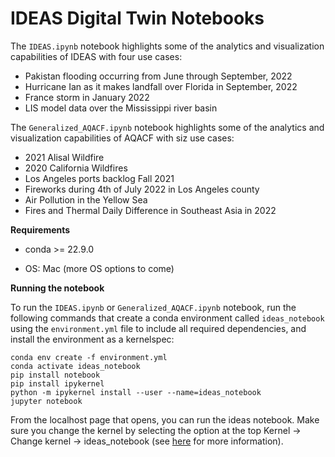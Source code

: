 # IDEAS Digital Twin Notebooks

The `IDEAS.ipynb` notebook highlights some of the analytics and visualization capabilities of IDEAS with four use cases:
- Pakistan flooding occurring from June through September, 2022
- Hurricane Ian as it makes landfall over Florida in September, 2022
- France storm in January 2022
- LIS model data over the Mississippi river basin

The `Generalized_AQACF.ipynb` notebook highlights some of the analytics and visualization capabilities of AQACF with siz use cases:
- 2021 Alisal Wildfire
- 2020 California Wildfires
- Los Angeles ports backlog Fall 2021
- Fireworks during 4th of July 2022 in Los Angeles county
- Air Pollution in the Yellow Sea
- Fires and Thermal Daily Difference in Southeast Asia in 2022

__Requirements__  

* conda >= 22.9.0  

* OS: Mac (more OS options to come)

__Running the notebook__  

To run the `IDEAS.ipynb` or `Generalized_AQACF.ipynb` notebook, run the following commands that create a conda environment called `ideas_notebook` using the `environment.yml` file to include all required dependencies, and install the environment as a kernelspec:
```
conda env create -f environment.yml
conda activate ideas_notebook
pip install notebook
pip install ipykernel
python -m ipykernel install --user --name=ideas_notebook
jupyter notebook
```
From the localhost page that opens, you can run the ideas notebook. Make sure you change the kernel by selecting the option at the top Kernel -> Change kernel -> ideas_notebook (see [here](https://ipython.readthedocs.io/en/stable/install/kernel_install.html#kernels-for-different-environments) for more information).